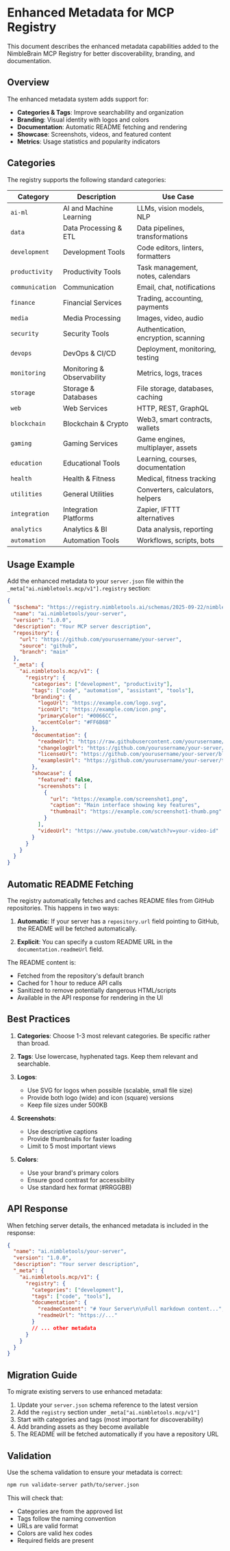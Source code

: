 # Enhanced Metadata for MCP Registry

This document describes the enhanced metadata capabilities added to the NimbleBrain MCP Registry for better discoverability, branding, and documentation.

## Overview

The enhanced metadata system adds support for:
- **Categories & Tags**: Improve searchability and organization
- **Branding**: Visual identity with logos and colors
- **Documentation**: Automatic README fetching and rendering
- **Showcase**: Screenshots, videos, and featured content
- **Metrics**: Usage statistics and popularity indicators

## Categories

The registry supports the following standard categories:

| Category | Description | Use Case |
|----------|-------------|----------|
| `ai-ml` | AI and Machine Learning | LLMs, vision models, NLP |
| `data` | Data Processing & ETL | Data pipelines, transformations |
| `development` | Development Tools | Code editors, linters, formatters |
| `productivity` | Productivity Tools | Task management, notes, calendars |
| `communication` | Communication | Email, chat, notifications |
| `finance` | Financial Services | Trading, accounting, payments |
| `media` | Media Processing | Images, video, audio |
| `security` | Security Tools | Authentication, encryption, scanning |
| `devops` | DevOps & CI/CD | Deployment, monitoring, testing |
| `monitoring` | Monitoring & Observability | Metrics, logs, traces |
| `storage` | Storage & Databases | File storage, databases, caching |
| `web` | Web Services | HTTP, REST, GraphQL |
| `blockchain` | Blockchain & Crypto | Web3, smart contracts, wallets |
| `gaming` | Gaming Services | Game engines, multiplayer, assets |
| `education` | Educational Tools | Learning, courses, documentation |
| `health` | Health & Fitness | Medical, fitness tracking |
| `utilities` | General Utilities | Converters, calculators, helpers |
| `integration` | Integration Platforms | Zapier, IFTTT alternatives |
| `analytics` | Analytics & BI | Data analysis, reporting |
| `automation` | Automation Tools | Workflows, scripts, bots |

## Usage Example

Add the enhanced metadata to your `server.json` file within the `_meta["ai.nimbletools.mcp/v1"].registry` section:

```json
{
  "$schema": "https://registry.nimbletools.ai/schemas/2025-09-22/nimbletools-server.schema.json",
  "name": "ai.nimbletools/your-server",
  "version": "1.0.0",
  "description": "Your MCP server description",
  "repository": {
    "url": "https://github.com/yourusername/your-server",
    "source": "github",
    "branch": "main"
  },
  "_meta": {
    "ai.nimbletools.mcp/v1": {
      "registry": {
        "categories": ["development", "productivity"],
        "tags": ["code", "automation", "assistant", "tools"],
        "branding": {
          "logoUrl": "https://example.com/logo.svg",
          "iconUrl": "https://example.com/icon.png",
          "primaryColor": "#0066CC",
          "accentColor": "#FF6B6B"
        },
        "documentation": {
          "readmeUrl": "https://raw.githubusercontent.com/yourusername/your-server/main/README.md",
          "changelogUrl": "https://github.com/yourusername/your-server/blob/main/CHANGELOG.md",
          "licenseUrl": "https://github.com/yourusername/your-server/blob/main/LICENSE",
          "examplesUrl": "https://github.com/yourusername/your-server/tree/main/examples"
        },
        "showcase": {
          "featured": false,
          "screenshots": [
            {
              "url": "https://example.com/screenshot1.png",
              "caption": "Main interface showing key features",
              "thumbnail": "https://example.com/screenshot1-thumb.png"
            }
          ],
          "videoUrl": "https://www.youtube.com/watch?v=your-video-id"
        }
      }
    }
  }
}
```

## Automatic README Fetching

The registry automatically fetches and caches README files from GitHub repositories. This happens in two ways:

1. **Automatic**: If your server has a `repository.url` field pointing to GitHub, the README will be fetched automatically.

2. **Explicit**: You can specify a custom README URL in the `documentation.readmeUrl` field.

The README content is:
- Fetched from the repository's default branch
- Cached for 1 hour to reduce API calls
- Sanitized to remove potentially dangerous HTML/scripts
- Available in the API response for rendering in the UI

## Best Practices

1. **Categories**: Choose 1-3 most relevant categories. Be specific rather than broad.

2. **Tags**: Use lowercase, hyphenated tags. Keep them relevant and searchable.

3. **Logos**:
   - Use SVG for logos when possible (scalable, small file size)
   - Provide both logo (wide) and icon (square) versions
   - Keep file sizes under 500KB

4. **Screenshots**:
   - Use descriptive captions
   - Provide thumbnails for faster loading
   - Limit to 5 most important views

5. **Colors**:
   - Use your brand's primary colors
   - Ensure good contrast for accessibility
   - Use standard hex format (#RRGGBB)

## API Response

When fetching server details, the enhanced metadata is included in the response:

```json
{
  "name": "ai.nimbletools/your-server",
  "version": "1.0.0",
  "description": "Your server description",
  "_meta": {
    "ai.nimbletools.mcp/v1": {
      "registry": {
        "categories": ["development"],
        "tags": ["code", "tools"],
        "documentation": {
          "readmeContent": "# Your Server\n\nFull markdown content...",
          "readmeUrl": "https://..."
        }
        // ... other metadata
      }
    }
  }
}
```

## Migration Guide

To migrate existing servers to use enhanced metadata:

1. Update your `server.json` schema reference to the latest version
2. Add the `registry` section under `_meta["ai.nimbletools.mcp/v1"]`
3. Start with categories and tags (most important for discoverability)
4. Add branding assets as they become available
5. The README will be fetched automatically if you have a repository URL

## Validation

Use the schema validation to ensure your metadata is correct:

```bash
npm run validate-server path/to/server.json
```

This will check that:
- Categories are from the approved list
- Tags follow the naming convention
- URLs are valid format
- Colors are valid hex codes
- Required fields are present